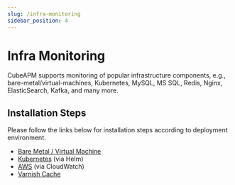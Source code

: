 ```yaml
---
slug: /infra-monitoring
sidebar_position: 4
---
```


# Infra Monitoring

CubeAPM supports monitoring of popular infrastructure components, e.g., bare-metal/virtual-machines, Kubernetes, MySQL, MS SQL, Redis, Nginx, ElasticSearch, Kafka, and many more.

## Installation Steps

Please follow the links below for installation steps according to deployment environment.

- [Bare Metal / Virtual Machine](2_baremetal.md)
- [Kubernetes](3_kubernetes.md) (via Helm)
- [AWS](5_cloudwatch.md) (via CloudWatch)
- [Varnish Cache](6_varnishcache.md)
